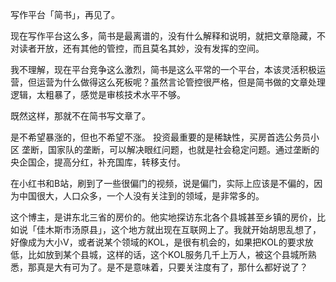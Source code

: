 

写作平台「简书」，再见了。

现在写作平台这么多，简书是最离谱的，没有什么解释和说明，就把文章隐藏，不对读者开放，还有其他的管控，而且莫名其妙，没有发挥的空间。

我不理解，现在平台竞争这么激烈，简书是这么平常的一个平台，本该灵活积极运营，但运营为什么做得这么死板呢？虽然言论管控很严格，但是简书做的文章处理逻辑，太粗暴了，感觉是审核技术水平不够。

既然这样，那就不在简书写文章了。

是不希望暴涨的，但也不希望不涨。
投资最重要的是稀缺性，买房首选公务员小区
垄断，国家队的垄断，可以解决眼红问题，也就是社会稳定问题。通过垄断的央企国企，提高分红，补充国库，转移支付。

在小红书和B站，刷到了一些很偏门的视频，说是偏门，实际上应该是不偏的，因为中国很大，人口众多，一个人没有关注到的领域，是非常多的。

这个博主，是讲东北三省的房价的。他实地探访东北各个县城甚至乡镇的房价，比如说「佳木斯市汤原县」，这个地方就出现在互联网上了。我就开始胡思乱想了，好像成为大小V，或者说某个领域的KOL，是很有机会的，如果把KOL的要求放低，比如放到某个县城，这样的话，这个KOL服务几千上万人，被这个县城所熟悉，那真是大有可为了。是不是意味着，只要关注度有了，那什么都好说了？